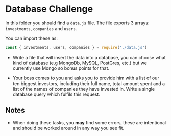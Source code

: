 # Database Challenge
In this folder you should find a `data.js` file. The file exports 3 arrays: `investments`, `companies` and `users`.

You can import these as:

```js
const { investments, users, companies } = require('./data.js')
```

- Write a file that will insert the data into a database, you can choose what kind of database (e.g MongoDb, MySQL, PostGres, etc.) but we currently use Mongo so bonus points for that.

- Your boss comes to you and asks you to provide him with a list of our ten biggest investors, including their full name, total amount spent and a list of the names of companies they have invested in. Write a single database query which fulfils this request.

## Notes

- When doing these tasks, you **may** find some errors, these are intentional and should be worked around in any way you see fit.
